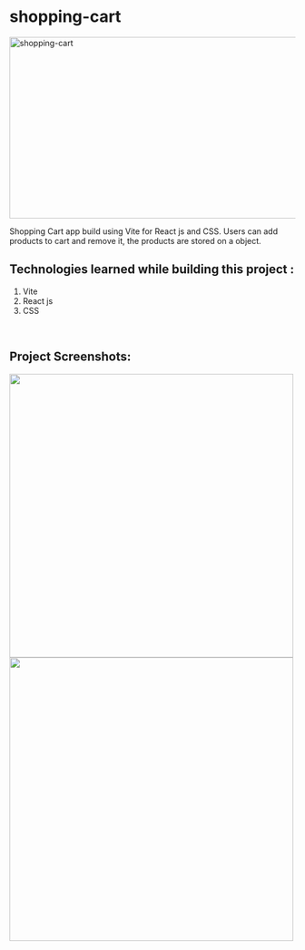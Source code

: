 # shopping-cart

<img src="https://socialify.git.ci/Sumitkmr13/shopping-cart/image?language=1&owner=1&stargazers=1&theme=Dark" alt="shopping-cart" width="640" height="320" />

Shopping Cart app build using Vite for React js and CSS. Users can add products to cart and remove it, the products are stored on a object.

<h2>Technologies learned while building this project :</h2>
<ol>
  <li>Vite</li>
  <li>React js</li>
  <li>CSS</li>
</ol>

<br>
<h2>Project Screenshots:</h2>

<div><span><img src="https://res.cloudinary.com/dhfpcwwq0/image/upload/v1632643859/project/Screenshot_70_und2jc.png" width="500px"></span>
     <span><img src="https://res.cloudinary.com/dhfpcwwq0/image/upload/v1632643858/project/Screenshot_71_b4c3pz.png" width="500px"></span>
</div>
